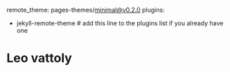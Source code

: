 remote_theme: pages-themes/minimal@v0.2.0
plugins:
- jekyll-remote-theme # add this line to the plugins list if you already have one

# Leo vattoly
